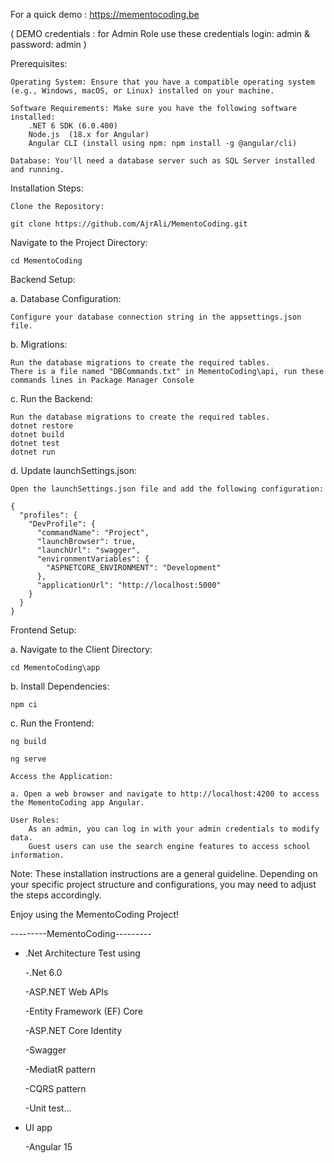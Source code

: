 For a quick demo : https://mementocoding.be

(
DEMO credentials : for Admin Role use these credentials 
	login: admin 
	& password: admin
)


Prerequisites:

    Operating System: Ensure that you have a compatible operating system (e.g., Windows, macOS, or Linux) installed on your machine.

    Software Requirements: Make sure you have the following software installed:
        .NET 6 SDK (6.0.400)
        Node.js  (18.x for Angular)
        Angular CLI (install using npm: npm install -g @angular/cli)

    Database: You'll need a database server such as SQL Server installed and running.

Installation Steps:

    Clone the Repository:

    git clone https://github.com/AjrAli/MementoCoding.git


Navigate to the Project Directory:

    cd MementoCoding

Backend Setup:

a. Database Configuration:

    Configure your database connection string in the appsettings.json file.

b. Migrations:

    Run the database migrations to create the required tables.
    There is a file named "DBCommands.txt" in MementoCoding\api, run these commands lines in Package Manager Console


c. Run the Backend:

    Run the database migrations to create the required tables.
	dotnet restore
	dotnet build
	dotnet test
	dotnet run

d. Update launchSettings.json:

    Open the launchSettings.json file and add the following configuration:
	
	{
	  "profiles": {
	    "DevProfile": {
	      "commandName": "Project",
	      "launchBrowser": true,
	      "launchUrl": "swagger",
	      "environmentVariables": {
	        "ASPNETCORE_ENVIRONMENT": "Development"
	      },
	      "applicationUrl": "http://localhost:5000"
	    }
	  }
	}

Frontend Setup:

a. Navigate to the Client Directory:

	cd MementoCoding\app

b. Install Dependencies:

	npm ci

c. Run the Frontend:

    ng build

    ng serve

    Access the Application:

    a. Open a web browser and navigate to http://localhost:4200 to access the MementoCoding app Angular.

    User Roles:
        As an admin, you can log in with your admin credentials to modify data.
        Guest users can use the search engine features to access school information.

Note: These installation instructions are a general guideline. Depending on your specific project structure and configurations, you may need to adjust the steps accordingly.

Enjoy using the MementoCoding Project!



---------MementoCoding---------

- .Net Architecture Test using

    -.Net 6.0
	
    -ASP.NET Web APIs
	
    -Entity Framework (EF) Core
	
    -ASP.NET Core Identity
	
    -Swagger
	
    -MediatR pattern
	
    -CQRS pattern
	
    -Unit test...

 - UI app 
 
    -Angular 15
